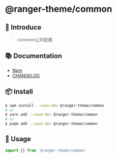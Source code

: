 <!--
 * @Copyright: @ Silk Software Corp. All Rights Reserved
-->
# @ranger-theme/common

## 🎉 Introduce

> common公共配置

## 📚 Documentation

- [Npm](https://www.npmjs.com/package/@ranger-theme/common)
- [CHANGELOG](CHANGELOG.md)

## 📦 Install

```bash
$ npm install --save-dev @ranger-theme/common
# or
$ yarn add --save-dev @ranger-theme/common
# or
$ pnpm add --save-dev @ranger-theme/common
```

## 🔨 Usage

```js
import {} from '@ranger-theme/common'
```

